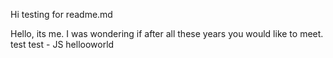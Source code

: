 Hi testing for readme.md

Hello, its me. I was wondering if after all these years you would like to meet.
test test - JS hellooworld
